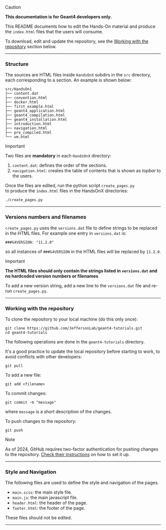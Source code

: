 

> [!Caution]
> **This documentation is for Geant4 developers only.** 

This README documents how to edit the Hands-On material 
and produce the `index.html` files that the users will consume.

To download, edit and update the repository, see the 
[Working with the repository](#working-with-the-repository) section below.

---

### Structure

The sources are HTML files inside `HandsOnX` subdirs in the 
`src` directory, each corresponding to a section. 
An example is shown below:

```
src/HandsOn1
├── content.dat
├── convention.html
├── docker.html
├── first_example.html
├── geant4_application.html
├── geant4_compilation.html
├── geant4_installation.html
├── introduction.html
├── navigation.html
├── pre_compiled.html
└── vm.html
```

> [!Important]
> Two files are **mandatory** in each `HandsOnX` directory:
> 1. `content.dat`: defines the order of the sections.
> 2. `navigation.html`: creates the table of contents that is shown as _topbar_
> to the users.

Once the files are edited, run the python script  `create_pages.py`  
to produce the `index.html` files in the HandsOnX directories:

```
./create_pages.py
```

---

### Versions numbers and filenames

`create_pages.py` uses the `versions.dat` file to define 
strings to be replaced in the HTML files.
For example one entry in `versions.dat` is:

`
###G4VERSION: "11.2.0"
`

so all instances of `###G4VERSION` in the HTML files will be replaced by `11.2.0`.

> [!Important]
> **The HTML files should only contain the strings listed in `versions.dat` and no 
hardcoded version numbers or filenames**

To add a new version string, add a new line to the `versions.dat` file and 
re-run `create_pages.py`.

---

### Working with the repository

To clone the repository to your local machine (do this only once):

```
git clone https://github.com/JeffersonLab/geant4-tutorials.git
cd geant4-tutorials
```

The following operations are done in the `geant4-tutorials` directory.

It's a good practice to update the local repository before starting to work,
to avoid conflicts with other developers:

```
git pull
```

To add a new file:

```
git add <filename>
```

To commit changes:

```
git commit -m "message"
```

where `message` is a short description of the changes.

To push changes to the repository:

```
git push
```

> [!Note]
> As of 2024, GitHub requires two-factor authentication 
> for pushing changes to the repository. 
> [Check their instructions](https://docs.github.com/en/authentication/securing-your-account-with-two-factor-authentication-2fa/configuring-two-factor-authentication)
> on how to set it up.

---

### Style and Navigation

The following files are used to define the style and navigation of the pages. 

- `main.scss`: the main style file.
- `main.js`: the main javascript file.
- `header.html`: the header of the page.
- `footer.html`: the footer of the page.

These files should not be edited.

---

